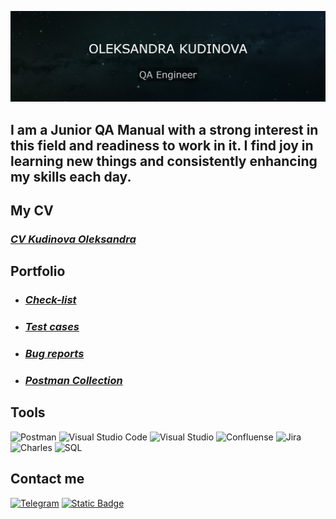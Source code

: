 ![Header](https://github.com/OleksandraKud/OleksandraKud/blob/main/assets/portfolio%20(1).jpg)

## I am a Junior QA Manual with a strong interest in this field and readiness to work in it. I find joy in learning new things and consistently enhancing my skills each day.

## My CV
### ***[CV Kudinova Oleksandra](https://drive.google.com/file/d/1NtW_GVnas6cxyH8EcN3xD7JBf4EYlKaR/view?usp=sharing)***

## Portfolio 
- ### ***[Check-list](https://docs.google.com/document/d/1bfuxyDXVr8X9Kl8Lq_hBAjIk0i1ChoNHjWRght-9K6w/edit?usp=sharing)***
- ### ***[Test cases](https://docs.google.com/spreadsheets/d/1nSI_m83daggV0a_VXxdZtt4nMO3_cjzWinVBC_xJjlU/edit?usp=sharing)***
- ### ***[Bug reports](https://docs.google.com/document/d/1iHhDcnBJq4158Y14dkZi9_Bn_d0ZIuAtNRDC9Q0kHuI/edit?usp=sharing)***
- ### ***[Postman Collection](https://github.com/OleksandraKud/Postman/blob/master/OneDrive/%D0%A0%D0%B0%D0%B1%D0%BE%D1%87%D0%B8%D0%B9%20%D1%81%D1%82%D0%BE%D0%BB/postman_collection/QAuto%20Homework.postman_collection.json)***

## Tools
![Postman](https://img.shields.io/badge/Postman-black?style=for-the-badge&logo=postman&logoColor=%23FF6C37&labelColor=black&color=%23FF6C37)
![Visual Studio Code](https://img.shields.io/badge/Visual_Studio_Code-007ACC?style=for-the-badge&logo=visualstudiocode&logoColor=%23007ACC&labelColor=black&color=%23007ACC)
![Visual Studio](https://img.shields.io/badge/Visual_Studio-5C2D91?style=for-the-badge&logo=visualstudio&logoColor=%235C2D91&labelColor=black&color=%235C2D91)
![Confluense](https://img.shields.io/badge/Confluense-black?style=for-the-badge&logo=confluence&logoColor=%23172B4D&labelColor=black&color=%23172B4D)
![Jira](https://img.shields.io/badge/Jira-black?style=for-the-badge&logo=jira&logoColor=%230052CC&labelColor=black&color=%230052CC)
![Charles](https://img.shields.io/badge/Charles-black?style=for-the-badge&logo=charles&logoColor=%23F3F5F5&labelColor=%23F3F5F5&color=black)
![SQL](https://img.shields.io/badge/SQL-black?style=for-the-badge&logo=mysql&logoColor=%234479A1&labelColor=black&color=%234479A1)

## Contact me
[![Telegram](https://img.shields.io/badge/Telegram-black?style=for-the-badge&logo=telegram&logoColor=%2326A5E4&labelColor=black&color=%2326A5E4)](https://t.me/leksa_kud)
[![Static Badge](https://img.shields.io/badge/LinkedIn-black?style=for-the-badge&logo=linkedin&logoColor=%230A66C2&labelColor=black&color=%230A66C2)](https://www.linkedin.com/in/oleksandra-kudinova1608/)
















